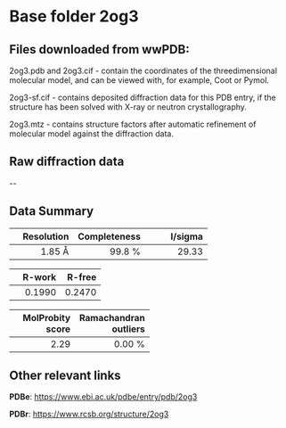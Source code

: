 # Base folder 2og3

## Files downloaded from wwPDB:

2og3.pdb and 2og3.cif - contain the coordinates of the threedimensional molecular model, and can be viewed with, for example, Coot or Pymol.

2og3-sf.cif - contains deposited diffraction data for this PDB entry, if the structure has been solved with X-ray or neutron crystallography.

2og3.mtz - contains structure factors after automatic refinement of molecular model against the diffraction data.

## Raw diffraction data

--<br> 

## Data Summary
|   | Resolution | Completeness| I/sigma |
|---|-------------:|----------------:|--------------:|
|   |1.85 Å|99.8  %|<img width=50/>29.33|

|   | **R-work**| **R-free**   
|---|-------------:|----------------:|           
||0.1990|0.2470|

|   |**MolProbity<br>score**| **Ramachandran<br>outliers** 
|---|-------------:|----------------:|
||2.29|0.00 %|

## Other relevant links 
**PDBe**:  https://www.ebi.ac.uk/pdbe/entry/pdb/2og3
 
**PDBr**: https://www.rcsb.org/structure/2og3 

